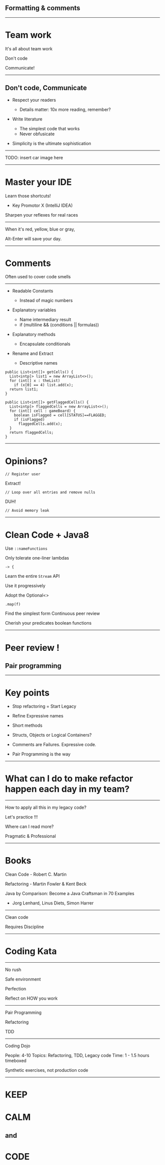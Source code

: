 ## Formatting & comments

----
# Team work

It's all about team work

Don't code

Communicate!

----
## Don't code, Communicate

- Respect your readers
    - Details matter: 10x more reading, remember?

- Write literature
    - The simplest code that works
    - Never obfusicate

- Simplicity is the ultimate sophistication

----
TODO: insert car image here

----
# Master your IDE

Learn those shortcuts!
- Key Promotor X (IntelliJ IDEA)

Sharpen your reflexes for real races

----
When it's red, yellow, blue or gray,

Alt-Enter will save your day. <!-- .element: class="fragment" -->

----
# Comments

Often used to cover code smells

----

<div class="left f5">

- Readable Constants

    - Instead of magic numbers

- Explanatory variables

    - Name intermediary result
    - if (multiline &&
      (conditions || formulas))

- Explanatory methods

    - Encapsulate conditionals

- Rename and Extract

    - Descriptive names
</div>

<div class="right f4">

```
public List<int[]> getCells() {  
  List<intp[> list1 = new ArrayList<>();
  for (int[] x : theList)
    if (x[0] == 4) list.add(x);
  return list1;
}
```
```
public List<int[]> getFlaggedCells() {  
  List<intp[> flaggedCells = new ArrayList<>();
  for (int[] cell : gameBoard) {
    boolean isFlagged = cell[STATUS]==FLAGGED;
    if (isFlagged) 
      flaggedCells.add(x);
  }
  return flaggedCells;
}
```
</div>


----
# Opinions?

```
// Register user
```
Extract!


```
// Loop over all entries and remove nulls
```
DUH!


```
// Avoid memory leak
```

----
# Clean Code + Java8

Use `::nameFunctions`

Only tolerate one-liner lambdas

```
-> {
```

Learn the entire `Stream` API

Use it progressively

Adopt the Optional<>

`.map(f)`

Find the simplest form
Continuous peer review

Cherish your predicates
boolean functions

----
# Peer review !

## Pair programming

----
# Key points

- Stop refactoring = Start Legacy

- Refine Expressive names

- Short methods

- Structs, Objects or Logical Containers?

- Comments are Failures. Expressive code.

- Pair Programming is the way

----
# What can I do to make refactor happen each day in my team?

----
How to apply all this in my legacy code?

Let's practice !!!

Where can I read more?

Pragmatic & Professional

----
# Books

Clean Code - Robert C. Martin

Refactoring - Martin Fowler & Kent Beck

Java by Comparison: Become a Java Craftsman in 70 Examples
- Jorg Lenhard, Linus Diets, Simon Harrer

----
Clean code

Requires Discipline

----
# Coding Kata

----
No rush

Safe environment

Perfection

Reflect on HOW you work

----
Pair Programming

Refactoring

TDD

----
Coding Dojo

People: 4-10
Topics: Refactoring, TDD, Legacy code
Time: 1 - 1.5 hours timeboxed

Synthetic exercises, not production code

----
# KEEP
# CALM
## and
# CODE

